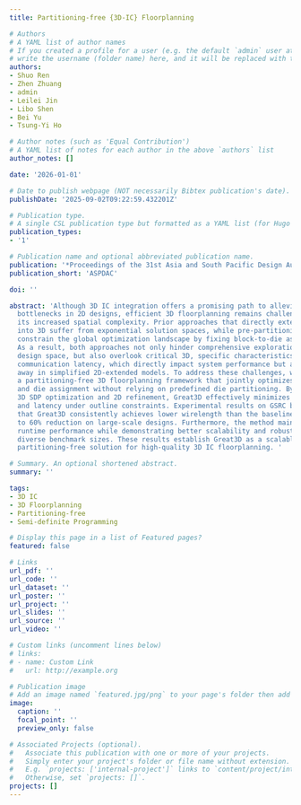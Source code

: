 ```yaml
---
title: Partitioning-free {3D-IC} Floorplanning

# Authors
# A YAML list of author names
# If you created a profile for a user (e.g. the default `admin` user at `content/authors/admin/`), 
# write the username (folder name) here, and it will be replaced with their full name and linked to their profile.
authors:
- Shuo Ren
- Zhen Zhuang
- admin
- Leilei Jin
- Libo Shen
- Bei Yu
- Tsung-Yi Ho

# Author notes (such as 'Equal Contribution')
# A YAML list of notes for each author in the above `authors` list
author_notes: []

date: '2026-01-01'

# Date to publish webpage (NOT necessarily Bibtex publication's date).
publishDate: '2025-09-02T09:22:59.432201Z'

# Publication type.
# A single CSL publication type but formatted as a YAML list (for Hugo requirements).
publication_types:
- '1'

# Publication name and optional abbreviated publication name.
publication: '*Proceedings of the 31st Asia and South Pacific Design Automation Conference*'
publication_short: 'ASPDAC'

doi: ''

abstract: 'Although 3D IC integration offers a promising path to alleviate interconnect
  bottlenecks in 2D designs, efficient 3D floorplanning remains challenging due to
  its increased spatial complexity. Prior approaches that directly extend 2D representations
  into 3D suffer from exponential solution spaces, while pre-partitioning strategies
  constrain the global optimization landscape by fixing block-to-die assignments early.
  As a result, both approaches not only hinder comprehensive exploration of the 3D
  design space, but also overlook critical 3D, specific characteristics such as inter-die
  communication latency, which directly impact system performance but are often abstracted
  away in simplified 2D-extended models. To address these challenges, we propose Great3D,
  a partitioning-free 3D floorplanning framework that jointly optimizes block floorplan
  and die assignment without relying on predefined die partitioning. By a two-stage
  3D SDP optimization and 2D refinement, Great3D effectively minimizes wirelength
  and latency under outline constraints. Experimental results on GSRC benchmarks show
  that Great3D consistently achieves lower wirelength than the baselines, with up
  to 60% reduction on large-scale designs. Furthermore, the method maintains competitive
  runtime performance while demonstrating better scalability and robustness across
  diverse benchmark sizes. These results establish Great3D as a scalable and effective
  partitioning-free solution for high-quality 3D IC floorplanning. '

# Summary. An optional shortened abstract.
summary: ''

tags:
- 3D IC
- 3D Floorplanning
- Partitioning-free
- Semi-definite Programming

# Display this page in a list of Featured pages?
featured: false

# Links
url_pdf: ''
url_code: ''
url_dataset: ''
url_poster: ''
url_project: ''
url_slides: ''
url_source: ''
url_video: ''

# Custom links (uncomment lines below)
# links:
# - name: Custom Link
#   url: http://example.org

# Publication image
# Add an image named `featured.jpg/png` to your page's folder then add a caption below.
image:
  caption: ''
  focal_point: ''
  preview_only: false

# Associated Projects (optional).
#   Associate this publication with one or more of your projects.
#   Simply enter your project's folder or file name without extension.
#   E.g. `projects: ['internal-project']` links to `content/project/internal-project/index.md`.
#   Otherwise, set `projects: []`.
projects: []
---
```

